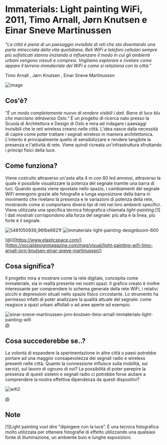 # Immaterials: Light painting WiFi, 2011, Timo Arnall, Jørn Knutsen e Einar Sneve Martinussen

"_La città è piena di un paesaggio invisibile di reti che sta diventando una parte intrecciata della vita quotidiana. Reti WiFi e telefoni cellulari sempre più sofisticati stanno iniziando a influenzare il modo in cui gli ambienti urbani vengono vissuti e compresi. Vogliamo esplorare e rivelare come appare il terreno immateriale del WiFi e come si relaziona con la città._"

Timo Arnall , Jørn Knutsen , Einar Sneve Martinussen


![image](https://user-images.githubusercontent.com/101118175/166126901-b1326fd8-274a-46a5-89ca-578024be0376.png)

## Cos'è?
_"È un modo completamente nuovo di rendere visibili i dati. Barre di luce blu che marciano attraverso Oslo."_
È un progetto di ricerca nato presso la Scuola di Architettura e Design di Oslo e mira ad indagare i paesaggi invisibili che le reti wireless creano nelle città. L'idea nasce dalla necessità di capire come poter trattare i segnali wireless in maniera architettonica. L'intento è principalmente quello di sensibilizzare e rendere tangibile la presenza e l'attività di rete. Viene quindi ricreata un'infrastruttura sfruttando i principi fisici della luce. 



## Come funziona?

Viene costruito attraverso un'asta alta 4 m con 80 led annessi, attraverso la quale è possibile visualizzare la potenza del segnale tramite una barra di luci. Quando questa viene spostata nello spazio, i cambiamenti del segnale WiFi emergono grazie alle fotografie a lunga esposizione della barra in movimento che rivelano la presenza e le variazioni di potenza della rete, mostrando come si comportano diversi tipi di reti nei loro ambienti specifici. Viene utilizzata una specifica tecnica fotografica chiamata _light-painting_.[1]
I dati mostrati corrispondono alla forza del segnale: più alta è la linea, più forte è il segnale.

![5481050939_96fbe6621f](https://user-images.githubusercontent.com/101118175/175831731-e5966aa6-3f57-4aeb-b67f-e04f9dc8b56a.jpeg)  ![immaterials-light-painting-designboom-600](https://user-images.githubusercontent.com/101118175/175831992-c851db82-f01b-45fa-bdc3-d0faf7b03375.jpg)


[@]([https://www.elasticspace.com/](https://socialdesignmagazine.com/mag/visual/light-painting-wifi-timo-arnall-jorn-knutsen-einar-sneve-martinussen/)


## Cosa significa?

Il progetto mira a mostrare come la rete digitale, concepita come immateriale, sia in realtà presente nei nostri spazi.
Il grafico creato è inoltre interessante per comprendere lo schema generale della rete WiFi, i relativi picchi e depressioni situati nello spazio fisico circostante. 
Lo strumento ha permesso infatti di poter analizzare la qualità attuale del segnale: come reagisce a spazi urbani affollati o ad aree aperte ad esempio.  

![einar-sneve-martinussen-jorn-knutsen-timo-arnall-immaterials-light-painting-wifi](https://user-images.githubusercontent.com/101118175/175831688-d07db147-3511-415b-8260-ba036f616b9f.jpeg)
[@](https://www.elasticspace.com/)



## Cosa succederebbe se..?

La volontà di espandere la sperimentazione in altre città o paesi potrebbe portare ad una maggior consapevolezza dei segnali radio e wireless presenti nelle città. 
Quanto la connessione influisce sulla mobilità, sui servizi, sul lavoro di ognuno di noi?
La possibilità di poter perepire la presenza di questi sistemi e segnali radio ci potrebbe forse aiutare a comprendere la nostra effettiva dipendenza da questi dispositivi?

![wifi2](https://user-images.githubusercontent.com/101118175/175831925-c3449f4b-6602-4d4c-b806-6bebe9b5b5fd.jpg)

[@](https://www.designboom.com/design/immaterials-light-painting-wifi-by-timo-arnall-jorn-knutsen-einar-sneve-martinussen/)


## Note 
[1]Light painting vuol dire "dipingere con la luce”.
È una tecnica fotografica molto utilizzata per ottenere fotografie di effetto utilizzando una qualsiasi fonte di illuminazione, un ambiente buio e lunghe esposizioni.
